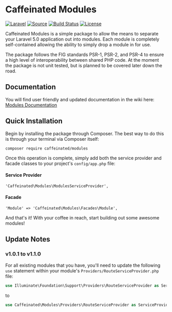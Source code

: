 Caffeinated Modules
===================
[![Laravel](https://img.shields.io/badge/Laravel-5.0-orange.svg?style=flat-square)](http://laravel.com)
[![Source](http://img.shields.io/badge/source-caffeinated/modules-blue.svg?style=flat-square)](https://github.com/caffeinated/modules)
[![Build Status](http://img.shields.io/travis/caffeinated/modules/master.svg?style=flat-square)](https://travis-ci.org/caffeinated/modules)
[![License](http://img.shields.io/badge/license-MIT-brightgreen.svg?style=flat-square)](https://tldrlegal.com/license/mit-license)

Caffeinated Modules is a simple package to allow the means to separate your Laravel 5.0 application out into modules. Each module is completely self-contained allowing the ability to simply drop a module in for use.

The package follows the FIG standards PSR-1, PSR-2, and PSR-4 to ensure a high level of interoperability between shared PHP code. At the moment the package is not unit tested, but is planned to be covered later down the road.

Documentation
-------------
You will find user friendly and updated documentation in the wiki here: [Modules Documentation](https://github.com/caffeinated/modules/wiki)

Quick Installation
------------------
Begin by installing the package through Composer. The best way to do this is through your terminal via Composer itself:

```
composer require caffeinated/modules
```

Once this operation is complete, simply add both the service provider and facade classes to your project's `config/app.php` file:

#### Service Provider
```
'Caffeinated\Modules\ModulesServiceProvider',
```

#### Facade
```
'Module' => 'Caffeinated\Modules\Facades\Module',
```

And that's it! With your coffee in reach, start building out some awesome modules!

Update Notes
------------

### v1.0.1 to v1.1.0
For all existing modules that you have, you'll need to update the following `use` statement within your module's `Providers/RouteServiceProvider.php` file:

```php
use Illuminate\Foundation\Support\Providers\RouteServiceProvider as ServiceProvider;
```

to

```php
use Caffeinated\Modules\Providers\RouteServiceProvider as ServiceProvider;
```
